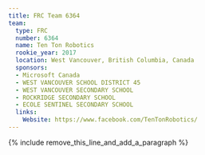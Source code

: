 ```yaml
---
title: FRC Team 6364
team:
  type: FRC
  number: 6364
  name: Ten Ton Robotics
  rookie_year: 2017
  location: West Vancouver, British Columbia, Canada
  sponsors:
  - Microsoft Canada
  - WEST VANCOUVER SCHOOL DISTRICT 45
  - WEST VANCOUVER SECONDARY SCHOOL
  - ROCKRIDGE SECONDARY SCHOOL
  - ECOLE SENTINEL SECONDARY SCHOOL
  links:
    Website: https://www.facebook.com/TenTonRobotics/
---
```


{% include remove_this_line_and_add_a_paragraph %}